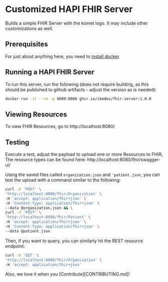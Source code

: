 # Customized HAPI FHIR Server

Builds a simple FHIR Server with the komet logo.  It may include other 
customizations as well.

## Prerequisites

For just about anything here, you need to [install docker](installing-docker.md).

## Running a HAPI FHIR Server

To run this server, run the following (does not require building, 
as this should be published to github artifacts - adjust the version
as is needed):

```bash
docker run -it --rm -p 8080:8080 ghcr.io/ikmdev/fhir-server:1.0.0
```

## Viewing Resources

To view FHIR Resources, go to http://localhost:8080/

## Testing

Execute a test, adjust the payload to upload one or more Resources to FHIR,
The resource types can be found here: http://localhost:8080/fhir/swagger-ui/

Using the saved files called `organization.json` and `'patient.json`, you can test the upload with a command similar 
to the following:

```bash
curl -X 'POST' \
'http://localhost:8080/fhir/Organization' \
-H 'accept: application/fhir+json' \
-H 'Content-Type: application/fhir+json' \
--data @organization.json && \
curl -X 'POST' \
'http://localhost:8080/fhir/Patient' \
-H 'accept: application/fhir+json' \
-H 'Content-Type: application/fhir+json' \
--data @patient.json
```

Then, if you want to query, you can similarly hit the REST resource endpoint:

```bash
curl -X 'GET' \
'http://localhost:8080/fhir/Organization' \
-H 'accept: application/fhir+json'
```

Also, we love it when you [Contribute][CONTRIBUTING.md]!
